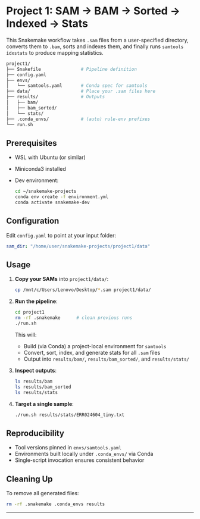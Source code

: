 # Project 1: SAM → BAM → Sorted → Indexed → Stats

This Snakemake workflow takes `.sam` files from a user-specified directory, converts them to `.bam`, sorts and indexes them, and finally runs `samtools idxstats` to produce mapping statistics.

```bash
project1/
├── Snakefile               # Pipeline definition
├── config.yaml            
├── envs/
│   └── samtools.yaml       # Conda spec for samtools
├── data/                   # Place your .sam files here
├── results/                # Outputs 
│   ├── bam/
│   ├── bam_sorted/
│   └── stats/
├── .conda_envs/            # (auto) rule-env prefixes
└── run.sh 
```

## Prerequisites

- WSL with Ubuntu (or similar)  
- Miniconda3 installed  
- Dev environment:

  ```bash
  cd ~/snakemake-projects
  conda env create -f environment.yml
  conda activate snakemake-dev
  ```

## Configuration

Edit `config.yaml` to point at your input folder:

```yaml
sam_dir: "/home/user/snakemake-projects/project1/data"
```

## Usage

1. **Copy your SAMs** into `project1/data/`:

   ```bash
   cp /mnt/c/Users/Lenovo/Desktop/*.sam project1/data/
   ```

2. **Run the pipeline**:

   ```bash
   cd project1
   rm -rf .snakemake      # clean previous runs
   ./run.sh
   ```

   This will:
   - Build (via Conda) a project-local environment for `samtools`  
   - Convert, sort, index, and generate stats for all `.sam` files  
   - Output into `results/bam/`, `results/bam_sorted/`, and `results/stats/`

3. **Inspect outputs**:

   ```bash
   ls results/bam
   ls results/bam_sorted
   ls results/stats
   ```

4. **Target a single sample**:

   ```bash
   ./run.sh results/stats/ERR024604_tiny.txt
   ```

## Reproducibility

- Tool versions pinned in `envs/samtools.yaml`  
- Environments built locally under `.conda_envs/` via Conda  
- Single-script invocation ensures consistent behavior

## Cleaning Up

To remove all generated files:

```bash
rm -rf .snakemake .conda_envs results
```

---
